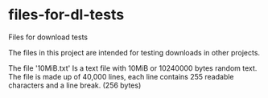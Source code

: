 # files-for-dl-tests
Files for download tests

The files in this project are intended for testing downloads in other projects.

The file '10MiB.txt' Is a text file with 10MiB or 10240000 bytes random text. The file is made up of 40,000 lines, each line contains 255 readable characters and a line break. (256 bytes)

